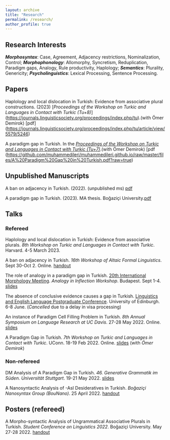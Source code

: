 ```yaml
---
layout: archive
title: "Research"
permalink: /research/
author_profile: true
---
```


## Research Interests

***Morphosyntax***: Case, Agreement, Adjacency restrictions, Nominalization, Control;
***Morphophonology***: Allomorphy, Syncretism, Reduplication, Paradigm gaps, Analogy, Rule productivity, Haplology;
***Semantics***: Plurality, Genericity;
***Psycholinguistics***: Lexical Processing, Sentence Processing.

## Papers

Haplology and local dislocation in Turkish: Evidence from associative plural constructions. (2023) [*Proceedings of the Workshop on Turkic and Languages in Contact with Turkic (Tu+8)*] (https://journals.linguisticsociety.org/proceedings/index.php/tu).(with Ömer Demirok) [pdf] (https://journals.linguisticsociety.org/proceedings/index.php/tu/article/view/5579/5246)

A paradigm gap in Turkish. In the [*Proceedings of the Workshop on Turkic and Languages in Contact with Turkic (Tu+7)*](https://journals.linguisticsociety.org/proceedings/index.php/tu).(with Ömer Demirok) [pdf (https://github.com/muhammedileri/muhammedileri.github.io/raw/master/files/A%20Paradigm%20Gap%20in%20Turkish.pdf?raw=true)

## Unpublished Manuscripts

A ban on adjacency in Turkish. (2022). (unpublished ms) [pdf](https://github.com/muhammedileri/muhammedileri.github.io/raw/master/files/A%20ban%20on%20adjacency%20in%20Turkish.pdf?raw=true)

A paradigm gap in Turkish. (2023). MA thesis. Boğaziçi University.[pdf](https://tez.yok.gov.tr/UlusalTezMerkezi/TezGoster?key=S2eMu1TIwY_v4mYv58xAr-fVq4QAPg9tZWTJAXV6JVsxD_05mJ5XSS5DcT2p-ELg)

## Talks

### Refereed

Haplology and local dislocation in Turkish: Evidence from associative plurals. *8th Workshop on Turkic and Languages in Contact with Turkic*. Harvard. 4-5 March 2023.

A ban on adjacency in Turkish. *16th Workshop of Altaic Formal Linguistics*. Sept 30-Oct 2. Online. [handout](https://github.com/muhammedileri/muhammedileri.github.io/blob/master/files/handout_WAFL16.pdf?raw=true)

The role of analogy in a paradigm gap in Turkish. [20th International Morphology Meeting](http://www.nytud.hu/imm20/program.html). *Analogy in Inflection Workshop*. Budapest. Sept 1-4. [slides](https://github.com/muhammedileri/muhammedileri.github.io/blob/master/files/IMM20_slides.pdf?raw=true)

The absence of conclusive evidence causes a gap in Turkish. [Linguistics and English Language Postgraduate Conference](https://pgc.lel.ed.ac.uk/?p=programme). University of Edinburgh. 6-8 June. (*Cancelled* due to a delay in visa processing)

An instance of Paradigm Cell Filling Problem in Turkish. *8th Annual Symposium on Language Research at UC Davis*. 27-28 May 2022. Online. [slides](https://github.com/muhammedileri/muhammedileri.github.io/blob/master/files/LanguageCluster_Slides.pdf?raw=true)

A Paradigm Gap in Turkish. *7th Workshop on Turkic and Languages in Contact with Turkic*. UConn. 18-19 Feb 2022. Online. [slides](https://github.com/muhammedileri/muhammedileri.github.io/blob/master/files/TU%2B7_slides.pdf?raw=true) (with *Ömer Demirok*)

### Non-refereed

DM Analysis of A Paradigm Gap in Turkish. *46. Generative Grammatik im Süden. Universität Stuttgart*. 19-21 May 2022. [slides](https://github.com/muhammedileri/muhammedileri.github.io/blob/master/files/GGS46_Slides.pdf?raw=true)

A Nanosyntactic Analysis of -AsI Desideratives in Turkish. *Boğaziçi Nanosyntax Group (BouNano)*. 25 April 2022. [handout](https://github.com/muhammedileri/muhammedileri.github.io/blob/master/files/BouNano_handout.pdf?raw=true)

## Posters (refereed)

A Morpho-syntactic Analysis of Ungrammatical Associative Plurals in Turkish. *Student Conference on Linguistics 2022*. Boğaziçi University. May 27-28 2022. [handout](https://github.com/muhammedileri/muhammedileri.github.io/blob/master/files/SCOL_Poster_Handout.pdf?raw=true)


